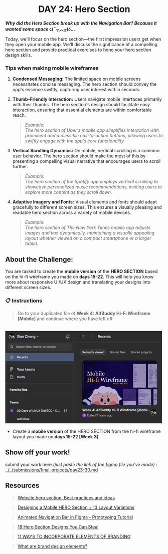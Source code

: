 **<h1 align="center"> DAY 24: Hero Section </h1>**
**_Why did the Hero Section break up with the Navigation Bar?</h1> Because it wanted some space_ ૮(˶╥︿╥)ა...**

Today, we'll focus on the hero section—the first impression users get when they open your mobile app. We'll discuss the significance of a compelling hero section and provide practical exercises to hone your hero section design skills.

### Tips when making mobile wireframes

1. **Condensed Messaging:**
   The limited space on mobile screens necessitates concise messaging. The hero section should convey the app's essence swiftly, capturing user interest within seconds.

2. **Thumb-Friendly Interaction:**
   Users navigate mobile interfaces primarily with their thumbs. The hero section's design should facilitate easy interaction, ensuring that essential elements are within comfortable reach.

    > _Example:  
    > The hero section of Uber's mobile app simplifies interaction with prominent and accessible call-to-action buttons, allowing users to swiftly engage with the app's core functionality._

3. **Vertical Scrolling Dynamics:**
   On mobile, vertical scrolling is a common user behavior. The hero section should make the most of this by presenting a compelling visual narrative that encourages users to scroll further.

    > _Example:  
    > The hero section of the Spotify app employs vertical scrolling to showcase personalized music recommendations, inviting users to explore more content as they scroll down._

4. **Adaptive Imagery and Fonts:**
   Visual elements and fonts should adapt gracefully to different screen sizes. This ensures a visually pleasing and readable hero section across a variety of mobile devices.
    > _Example:  
    > The hero section of The New York Times mobile app adjusts images and text dynamically, maintaining a visually appealing layout whether viewed on a compact smartphone or a larger tablet._

## **About the Challenge:**

You are tasked to create the **mobile version** of the **HERO SECTION** based on the hi-fi wireframe you made on **days 15-22**. This will help you know more about responsive UI/UX design and translating your designs into different screen sizes.

### 📋 Instructions

> Go to your duplicated file of **Week 4: AlfBuddy Hi-Fi Wireframe [Mobile]** and continue where you have left off.

&nbsp;&nbsp;&nbsp;&nbsp;&nbsp;&nbsp;&nbsp;&nbsp;<img src="../assets/tutorials/../../../assets/tutorials/Day24.png" width="500" alt="Instruction"/>
<br/>


-   Create a **mobile version** of the HERO SECTION from the hi-fi wireframe layout you made on **days 15-22 [Week 3]**

## Show off your work!

submit your work here _(just paste the link of the figma file you've made)_ : <a href ="../../submissions/final-projects/day23-30.md" target="_blank">../../submissions/final-projects/day23-30.md</a>

## Resources

> <a href="https://alphaefficiency.com/website-hero-ideas" target="_blank">Website hero section: Best practices and ideas</a>

> <a href="https://www.youtube.com/watch?v=JByOVEOpXas" target="_blank">Designing a Mobile HERO Section + 13 Layout Variations</a>

> <a href="https://www.youtube.com/watch?v=rI4A7whqvgo" target="_blank">Animated Navigation Bar in Figma - Prototyping Tutorial</a>

> <a href="https://www.youtube.com/watch?v=kJb6BZwqCGM" target="_blank">18 Hero Section Designs You Can Steal</a>

> <a href="https://lindsaykphoto.com/11-ways-to-incorporate-elements-of-branding/" target="_blank">11 WAYS TO INCORPORATE ELEMENTS OF BRANDING</a>

> <a href="https://www.bynder.com/en/glossary/brand-elements/" target="_blank">What are brand design elements?</a>
